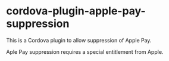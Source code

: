 # cordova-plugin-apple-pay-suppression

This is a Cordova plugin to allow suppression of Apple Pay.

Aple Pay suppression requires a special entitlement from Apple.
